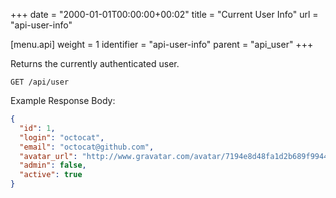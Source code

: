 +++
date = "2000-01-01T00:00:00+00:02"
title = "Current User Info"
url = "api-user-info"

[menu.api]
  weight = 1
  identifier = "api-user-info"
  parent = "api_user"
+++

Returns the currently authenticated user.

```text
GET /api/user
```

Example Response Body:

```json
{
  "id": 1,
  "login": "octocat",
  "email": "octocat@github.com",
  "avatar_url": "http://www.gravatar.com/avatar/7194e8d48fa1d2b689f99443b767316c",
  "admin": false,
  "active": true
}
```
